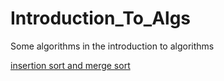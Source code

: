 # Introduction_To_Algs
Some algorithms in the introduction to algorithms

[insertion sort and merge sort](./sort.cpp)
